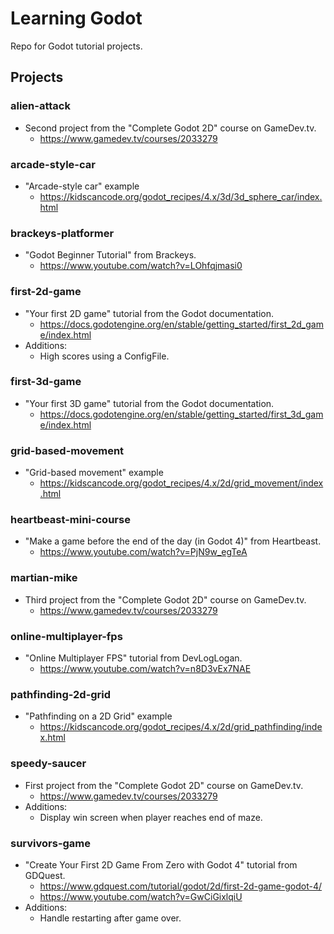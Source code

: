 # Learning Godot

Repo for Godot tutorial projects.

## Projects

### alien-attack
- Second project from the "Complete Godot 2D" course on GameDev.tv.
    - https://www.gamedev.tv/courses/2033279

### arcade-style-car
- "Arcade-style car" example
    - https://kidscancode.org/godot_recipes/4.x/3d/3d_sphere_car/index.html

### brackeys-platformer
- "Godot Beginner Tutorial" from Brackeys.
    - https://www.youtube.com/watch?v=LOhfqjmasi0

### first-2d-game
- "Your first 2D game" tutorial from the Godot documentation.
    - https://docs.godotengine.org/en/stable/getting_started/first_2d_game/index.html
- Additions:
    - High scores using a ConfigFile.

### first-3d-game
- "Your first 3D game" tutorial from the Godot documentation.
    - https://docs.godotengine.org/en/stable/getting_started/first_3d_game/index.html

### grid-based-movement
- "Grid-based movement" example
    - https://kidscancode.org/godot_recipes/4.x/2d/grid_movement/index.html

### heartbeast-mini-course
- "Make a game before the end of the day (in Godot 4)" from Heartbeast.
    - https://www.youtube.com/watch?v=PjN9w_egTeA

### martian-mike
- Third project from the "Complete Godot 2D" course on GameDev.tv.
    - https://www.gamedev.tv/courses/2033279

### online-multiplayer-fps
- "Online Multiplayer FPS" tutorial from DevLogLogan.
    - https://www.youtube.com/watch?v=n8D3vEx7NAE

### pathfinding-2d-grid
- "Pathfinding on a 2D Grid" example
    - https://kidscancode.org/godot_recipes/4.x/2d/grid_pathfinding/index.html

### speedy-saucer
- First project from the "Complete Godot 2D" course on GameDev.tv.
    - https://www.gamedev.tv/courses/2033279
- Additions:
    - Display win screen when player reaches end of maze.

### survivors-game
- "Create Your First 2D Game From Zero with Godot 4" tutorial from GDQuest.
    - https://www.gdquest.com/tutorial/godot/2d/first-2d-game-godot-4/
    - https://www.youtube.com/watch?v=GwCiGixlqiU
- Additions:
    - Handle restarting after game over.
